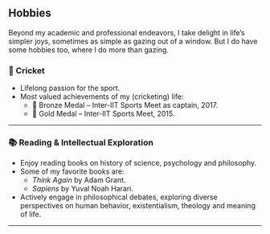 ## Hobbies
Beyond my academic and professional endeavors, I take delight in life’s simpler joys, sometimes as simple as gazing
out of a window. But I do have some hobbies too, where I do more than gazing.

### 🏏 Cricket
- Lifelong passion for the sport.
- Most valued achievements of my (cricketing) life: 
  - 🥉 Bronze Medal – Inter-IIT Sports Meet as captain, 2017.
  - 🥇 Gold Medal – Inter-IIT Sports Meet, 2015.

---


### 📚 Reading & Intellectual Exploration
- Enjoy reading books on history of science, psychology and philosophy.  
- Some of my favorite books are:
  - *Think Again* by Adam Grant.  
  - *Sapiens* by Yuval Noah Harari.  
- Actively engage in philosophical debates, exploring diverse perspectives on human behavior, existentialism, theology and meaning of life.

---